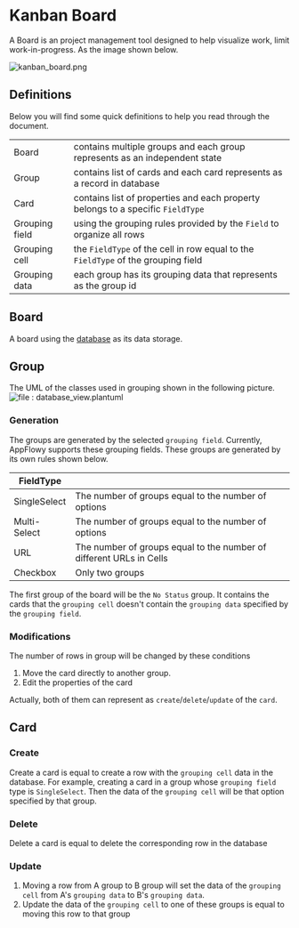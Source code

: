 # Kanban Board

A Board is an project management tool designed to help visualize work, limit work-in-progress. As the image shown below.

![kanban\_board.png](../../../../../.gitbook/assets/kanban\_board\_snapshot.png)

## Definitions

Below you will find some quick definitions to help you read through the document.

|                |                                                                                   |
| -------------- | --------------------------------------------------------------------------------- |
| Board          | contains multiple groups and each group represents as an independent state        |
| Group          | contains list of cards and each card represents as a record in database           |
| Card           | contains list of properties and each property belongs to a specific `FieldType`   |
| Grouping field | using the grouping rules provided by the `Field` to organize all rows             |
| Grouping cell  | the `FieldType` of the cell in row equal to the `FieldType` of the grouping field |
| Grouping data  | each group has its grouping data that represents as the group id                  |

## Board

A board using the [database](../) as its data storage.

## Group

The UML of the classes used in grouping shown in the following picture. ![file : database\_view.plantuml](../../../../../uml/output/board\_view-Board\_view\_classes.svg)

### Generation

The groups are generated by the selected `grouping field`. Currently, AppFlowy supports these grouping fields. These groups are generated by its own rules shown below.

| FieldType    |                                                                     |
| ------------ | ------------------------------------------------------------------- |
| SingleSelect | The number of groups equal to the number of options                 |
| Multi-Select | The number of groups equal to the number of options                 |
| URL          | The number of groups equal to the number of different URLs in Cells |
| Checkbox     | Only two groups                                                     |

The first group of the board will be the `No Status` group. It contains the cards that the `grouping cell` doesn't contain the `grouping data` specified by the `grouping field`.

### Modifications

The number of rows in group will be changed by these conditions

1. Move the card directly to another group.
2. Edit the properties of the card

Actually, both of them can represent as `create`/`delete`/`update` of the `card`.

## Card

### Create

Create a card is equal to create a row with the `grouping cell` data in the database. For example, creating a card in a group whose `grouping field` type is `SingleSelect`. Then the data of the `grouping cell` will be that option specified by that group.

### Delete

Delete a card is equal to delete the corresponding row in the database

### Update

1. Moving a row from A group to B group will set the data of the `grouping cell` from A's `grouping data` to B's `grouping data`.
2. Update the data of the `grouping cell` to one of these groups is equal to moving this row to that group

